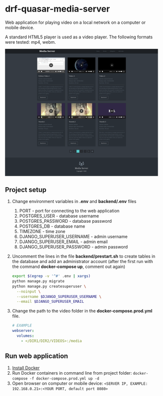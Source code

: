 # drf-quasar-media-server

Web application for playing video on a local network on a computer or mobile device.

A standard HTML5 player is used as a video player. The following formats were tested: mp4, webm.

![screenshot](screenshot.png)

## Project setup

1. Change environment variables in **.env** and **backend/.env** files
   1. PORT - port for connecting to the web application
   2. POSTGRES_USER - database username
   3. POSTGRES_PASSWORD - database password
   4. POSTGRES_DB - database name
   5. TIMEZONE - time zone
   6. DJANGO_SUPERUSER_USERNAME - admin username
   7. DJANGO_SUPERUSER_EMAIL - admin email
   8. DJANGO_SUPERUSER_PASSWORD - admin password
2. Uncomment the lines in the file **backend/prestart.sh** to create tables in the database and add an administrator account (after the first run with the command **docker-compose up**, comment out again)

    ```sh
    export $(egrep -v '^#' .env | xargs)
    python manage.py migrate
    python manage.py createsuperuser \
      --noinput \
      --username $DJANGO_SUPERUSER_USERNAME \
      --email $DJANGO_SUPERUSER_EMAIL
    ```

3. Change the path to the video folder in the **docker-compose.prod.yml** file.

    ```yml
    # EXAMPLE
    webserver:
      volumes:
        - </DIR1/DIR2/VIDEOS>:/media
    ```

## Run web application

1. [Install Docker](https://docs.docker.com/engine/install/)
2. Run Docker containers in command line from project folder: `docker-compose -f docker-compose.prod.yml up -d`
3. Open browser on computer or mobile device: `<SERVER IP, EXAMPLE: 192.168.0.21>:<YOUR PORT, default port 8080>`
